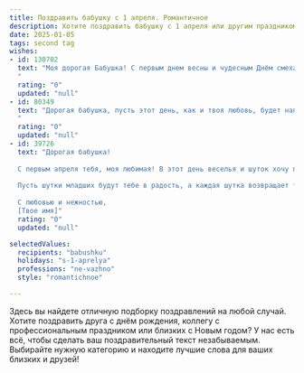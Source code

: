 ```yaml
---
title: Поздравить бабушку с 1 апреля. Романтичное
description: Хотите поздравить бабушку с 1 апреля или другим праздником? Наш ИИ создаст незабываемое поздравление, а вы обязательно выделитесь среди других.  
date: 2025-01-05
tags: second tag
wishes:
- id: 130702
  text: "Моя дорогая Бабушка! С первым днем весны и чудесным Днём смеха! Пусть это первое апреля будет наполнено не только шутками и улыбками, но и нежностью весеннего солнца,  а сердце твоё согреет  ласка тёплых воспоминаний и предвкушение новых радостей.  Пусть твоя жизнь будет такой же прекрасной и яркой, как распускающиеся цветы!  Я тебя очень люблю!
  "
  rating: "0"
  updated: "null"
- id: 80349
  text: "Дорогая бабушка, пусть этот день, как и твоя любовь, будет наполнен яркими красками, смехом и приятными сюрпризами! С 1 апреля!
  "
  rating: "0"
  updated: "null"
- id: 39726
  text: "Дорогая бабушка!
  
  С первым апреля тебя, моя любимая! В этот день веселья и шуток хочу пожелать тебе лёгкости на сердце и улыбок на лице. Пусть каждый день будет наполнен радостью, теплом и яркими моментами, как цветные лужайки весной. Ты — истинное сокровище нашей семьи, и я бесконечно счастлив, что ты есть в моей жизни.
  
  Пусть шутки младших будут тебе в радость, а каждая шутка возвращает тебе молодость и задор. Я тебя очень люблю и благодарен за все счастливые моменты, которые ты даришь нам. Пусть в твоей жизни будут только светлые и веселые дни!
  
  С любовью и нежностью,
  [Твое имя]"
  rating: "0"
  updated: "null"

selectedValues:
  recipients: "babushku"
  holidays: "s-1-aprelya"
  professions: "ne-vazhno"
  style: "romantichnoe"

---
```


Здесь вы найдете отличную подборку поздравлений на любой случай.
Хотите поздравить друга с днём рождения, коллегу с профессиональным праздником или близких с Новым годом? У нас есть всё, чтобы сделать ваш поздравительный текст незабываемым. Выбирайте нужную категорию и находите лучшие слова для ваших близких и друзей!
